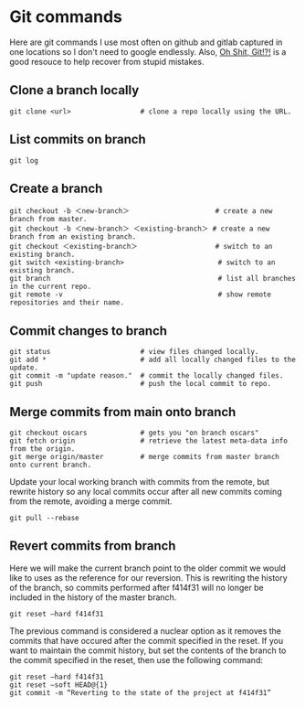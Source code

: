 # Git commands
Here are git commands I use most often on github and gitlab captured in one locations so I don't need to google endlessly.  Also, [Oh Shit, Git!?!](https://ohshitgit.com/) is a good resouce to help recover from stupid mistakes.

## Clone a branch locally

```
git clone <url>                 # clone a repo locally using the URL.
```

## List commits on branch

```
git log
```

## Create a branch

```
git checkout -b ＜new-branch＞                     # create a new branch from master.
git checkout -b ＜new-branch＞ ＜existing-branch＞ # create a new branch from an existing branch.
git checkout ＜existing-branch＞                   # switch to an existing branch.
git switch <existing-branch>                       # switch to an existing branch.
git branch                                         # list all branches in the current repo.
git remote -v                                      # show remote repositories and their name.
```

## Commit changes to branch

```
git status                      # view files changed locally.
git add *                       # add all locally changed files to the update.
git commit -m "update reason."  # commit the locally changed files.
git push                        # push the local commit to repo.
```

## Merge commits from main onto branch

```
git checkout oscars             # gets you "on branch oscars"
git fetch origin                # retrieve the latest meta-data info from the origin.
git merge origin/master         # merge commits from master branch onto current branch.
```

Update your local working branch with commits from the remote, but rewrite history so any local commits occur after all new commits coming from the remote, avoiding a merge commit.

```
git pull --rebase
```

## Revert commits from branch
Here we will make the current branch point to the older commit we would like to uses as the reference for our reversion.  This is rewriting the history of the branch, so commits performed after f414f31 will no longer be included in the history of the master branch.

```
git reset –hard f414f31
```

The previous command is considered a nuclear option as it removes the commits that have occured after the commit specified in the reset.  If you want to maintain the commit history, but set the contents of the branch to the commit specified in the reset, then use the following command:

```
git reset –hard f414f31
git reset –soft HEAD@{1}
git commit -m “Reverting to the state of the project at f414f31”
```